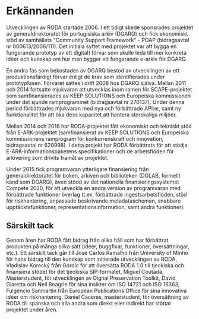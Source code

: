# Erkännanden

Utvecklingen av RODA startade 2006\. I ett tidigt skede sponsrades projektet av generaldirektoratet för portugisiska arkiv (DGARQ) och fick ekonomiskt stöd av samhällets "Community Support Framework" - POAP (bidragsavtal nr 000613/2006/111). Det initiala syftet med projektet var att bygga en fungerande prototyp av ett digitalt förvar som skulle leda till mer konkreta idéer och kunskap om hur man bygger ett fungerande e-arkiv för DGARQ.

En andra fas som bekostades av DGARQ bestod av utvecklingen av ett produktionsfärdigt förvar enligt de krav som identifierades under prototypfasen. Förvaret sattes i drift 2008 hos DGARQ själva. Mellan 2011 och 2014 fortsatte mjukvaran att utvecklas inom ramen för SCAPE-projektet som samfinansierades av KEEP SOLUTIONS och Europeiska kommissionen under det sjunde ramprogrammet (bidragsavtal nr 270137). Under denna period förbättrades mjukvaran med nya och förbättrade API:er, samt ny funktionalitet för att öka dess kapacitet att hantera storskaliga miljöer.

Mellan 2014 och 2016 har RODA-projektet fått ekonomiskt och tekniskt stöd från E-ARK-projektet (samfinansierat av KEEP SOLUTIONS och Europeiska kommissionens ramprogram för konkurrenskraft och innovation, bidragsavtal nr 620998). I detta projekt har RODA förbättrats för att stödja E-ARK-informationspaketens specifikationer och de arbetsflöden för arkivering som drivits framåt av projektet.

Under 2015 fick programvaran ytterligare finansiering från generaldirektoratet för boken, arkiven och biblioteken (DGLAB, formellt känd som DGARQ), även stödd av det nationella finansieringssystemet Compete 2020, för att utveckla en andra version av programvaran med förbättrade funktioner överlag (t.ex. förbättrade ingestsarbetsflöden, stöd för riskhantering, anpassade beskrivande metadatascheman, snabbare upptäcktsfunktioner, representationsinformation, samt andra funktioner).

## Särskilt tack

Genom åren har RODA fått bidrag från olika håll som har förbättrat produkten på många olika sätt (idéer, buggfixar, funktioner, översättningar, etc.). Ett särskilt tack går till José Carlos Ramalho från University of Minho för hans bidrag till den kunskap som initierade utvecklingen av RODA, Vladislav Korecký från Gordic för att översätta RODA 1.0 till tjeckiska och finansiera stödet för det tjeckiska SIP-formatet, Miguel Coutada, Masterstudent, för utvecklingen av Digital Preservation Toolkit, David Giaretta och Neil Beagrie för sina insikter om ISO 14721 och ISO 16363, Fulgencio Sanmartin från European Publications Office för sina innovativa idéer om riskhantering, Daniel Cáceres, masterstudent, för översättning av RODA till spanska och alla andra som direkt eller indirekt har stöttat projektet under åren.
